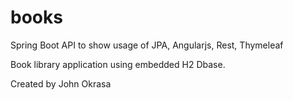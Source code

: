 # books
Spring Boot API to show usage of JPA, Angularjs, Rest, Thymeleaf

Book library application using embedded H2 Dbase.

Created by John Okrasa


